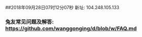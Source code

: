 ##2018年09月28日07时12分07秒 新址: 104.248.105.133
### 兔友常见问题及解答: https://github.com/wanggonging/d/blob/w/FAQ.md
